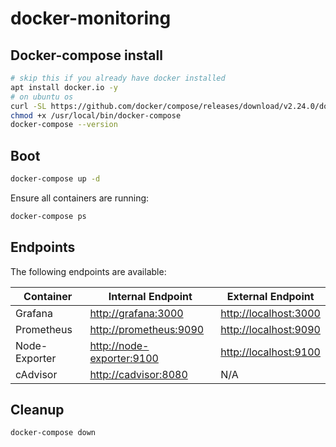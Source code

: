 # docker-monitoring

## Docker-compose install

```bash
# skip this if you already have docker installed 
apt install docker.io -y
# on ubuntu os
curl -SL https://github.com/docker/compose/releases/download/v2.24.0/docker-compose-linux-x86_64 -o /usr/local/bin/docker-compose
chmod +x /usr/local/bin/docker-compose
docker-compose --version
```

## Boot

```bash
docker-compose up -d
```

Ensure all containers are running:

```bash
docker-compose ps
```

## Endpoints

The following endpoints are available:

| Container      | Internal Endpoint         | External Endpoint     |
| -------------- | ------------------------- |---------------------- |
| Grafana        | <http://grafana:3000>       | <http://localhost:3000> |
| Prometheus     | <http://prometheus:9090>    | <http://localhost:9090> |
| Node-Exporter  | <http://node-exporter:9100> | <http://localhost:9100> |
| cAdvisor       | <http://cadvisor:8080>      | N/A                   |

## Cleanup

```bash
docker-compose down
```
